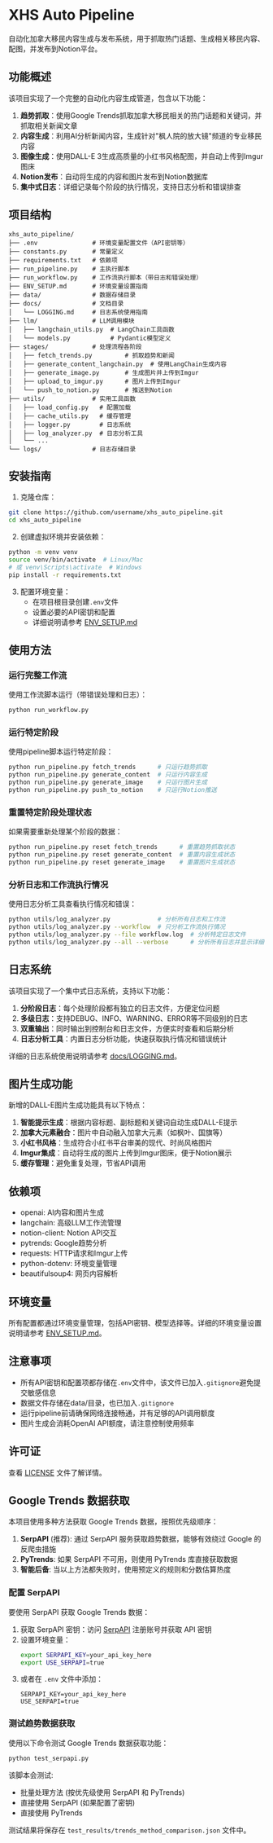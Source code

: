 # XHS Auto Pipeline

自动化加拿大移民内容生成与发布系统，用于抓取热门话题、生成相关移民内容、配图，并发布到Notion平台。

## 功能概述

该项目实现了一个完整的自动化内容生成管道，包含以下功能：

1. **趋势抓取**：使用Google Trends抓取加拿大移民相关的热门话题和关键词，并抓取相关新闻文章
2. **内容生成**：利用AI分析新闻内容，生成针对"枫人院的放大镜"频道的专业移民内容
3. **图像生成**：使用DALL-E 3生成高质量的小红书风格配图，并自动上传到Imgur图床
4. **Notion发布**：自动将生成的内容和图片发布到Notion数据库
5. **集中式日志**：详细记录每个阶段的执行情况，支持日志分析和错误排查

## 项目结构

```
xhs_auto_pipeline/
├── .env               # 环境变量配置文件（API密钥等）
├── constants.py       # 常量定义
├── requirements.txt   # 依赖项
├── run_pipeline.py    # 主执行脚本
├── run_workflow.py    # 工作流执行脚本（带日志和错误处理）
├── ENV_SETUP.md       # 环境变量设置指南
├── data/              # 数据存储目录
├── docs/              # 文档目录
│   └── LOGGING.md     # 日志系统使用指南
├── llm/               # LLM调用模块
│   ├── langchain_utils.py  # LangChain工具函数
│   └── models.py           # Pydantic模型定义
├── stages/            # 处理流程各阶段
│   ├── fetch_trends.py         # 抓取趋势和新闻
│   ├── generate_content_langchain.py  # 使用LangChain生成内容
│   ├── generate_image.py       # 生成图片并上传到Imgur
│   ├── upload_to_imgur.py      # 图片上传到Imgur
│   └── push_to_notion.py       # 推送到Notion
├── utils/             # 实用工具函数
│   ├── load_config.py   # 配置加载
│   ├── cache_utils.py   # 缓存管理
│   ├── logger.py        # 日志系统
│   ├── log_analyzer.py  # 日志分析工具
│   └── ...
└── logs/              # 日志存储目录
```

## 安装指南

1. 克隆仓库：
```bash
git clone https://github.com/username/xhs_auto_pipeline.git
cd xhs_auto_pipeline
```

2. 创建虚拟环境并安装依赖：
```bash
python -m venv venv
source venv/bin/activate  # Linux/Mac
# 或 venv\Scripts\activate  # Windows
pip install -r requirements.txt
```

3. 配置环境变量：
   - 在项目根目录创建`.env`文件
   - 设置必要的API密钥和配置
   - 详细说明请参考 [ENV_SETUP.md](ENV_SETUP.md)

## 使用方法

### 运行完整工作流

使用工作流脚本运行（带错误处理和日志）：
```bash
python run_workflow.py
```

### 运行特定阶段

使用pipeline脚本运行特定阶段：
```bash
python run_pipeline.py fetch_trends      # 只运行趋势抓取
python run_pipeline.py generate_content  # 只运行内容生成
python run_pipeline.py generate_image    # 只运行图片生成
python run_pipeline.py push_to_notion    # 只运行Notion推送
```

### 重置特定阶段处理状态

如果需要重新处理某个阶段的数据：
```bash
python run_pipeline.py reset fetch_trends      # 重置趋势抓取状态
python run_pipeline.py reset generate_content  # 重置内容生成状态
python run_pipeline.py reset generate_image    # 重置图片生成状态
```

### 分析日志和工作流执行情况

使用日志分析工具查看执行情况和错误：
```bash
python utils/log_analyzer.py             # 分析所有日志和工作流
python utils/log_analyzer.py --workflow  # 只分析工作流执行情况
python utils/log_analyzer.py --file workflow.log  # 分析特定日志文件
python utils/log_analyzer.py --all --verbose      # 分析所有日志并显示详细信息
```

## 日志系统

该项目实现了一个集中式日志系统，支持以下功能：

1. **分阶段日志**：每个处理阶段都有独立的日志文件，方便定位问题
2. **多级日志**：支持DEBUG、INFO、WARNING、ERROR等不同级别的日志
3. **双重输出**：同时输出到控制台和日志文件，方便实时查看和后期分析
4. **日志分析工具**：内置日志分析功能，快速获取执行情况和错误统计

详细的日志系统使用说明请参考 [docs/LOGGING.md](docs/LOGGING.md)。

## 图片生成功能

新增的DALL-E图片生成功能具有以下特点：

1. **智能提示生成**：根据内容标题、副标题和关键词自动生成DALL-E提示
2. **加拿大元素融合**：图片中自动融入加拿大元素（如枫叶、国旗等）
3. **小红书风格**：生成符合小红书平台审美的现代、时尚风格图片
4. **Imgur集成**：自动将生成的图片上传到Imgur图床，便于Notion展示
5. **缓存管理**：避免重复处理，节省API调用

## 依赖项

* openai: AI内容和图片生成
* langchain: 高级LLM工作流管理
* notion-client: Notion API交互
* pytrends: Google趋势分析
* requests: HTTP请求和Imgur上传
* python-dotenv: 环境变量管理
* beautifulsoup4: 网页内容解析

## 环境变量

所有配置都通过环境变量管理，包括API密钥、模型选择等。详细的环境变量设置说明请参考 [ENV_SETUP.md](ENV_SETUP.md)。

## 注意事项

* 所有API密钥和配置项都存储在`.env`文件中，该文件已加入`.gitignore`避免提交敏感信息
* 数据文件存储在data/目录，也已加入`.gitignore`
* 运行pipeline前请确保网络连接畅通，并有足够的API调用额度
* 图片生成会消耗OpenAI API额度，请注意控制使用频率

## 许可证

查看 [LICENSE](LICENSE) 文件了解详情。

## Google Trends 数据获取

本项目使用多种方法获取 Google Trends 数据，按照优先级顺序：

1. **SerpAPI** (推荐): 通过 SerpAPI 服务获取趋势数据，能够有效绕过 Google 的反爬虫措施
2. **PyTrends**: 如果 SerpAPI 不可用，则使用 PyTrends 库直接获取数据
3. **智能后备**: 当以上方法都失败时，使用预定义的规则和分数估算热度

### 配置 SerpAPI

要使用 SerpAPI 获取 Google Trends 数据：

1. 获取 SerpAPI 密钥：访问 [SerpAPI](https://serpapi.com/) 注册账号并获取 API 密钥
2. 设置环境变量：
   ```bash
   export SERPAPI_KEY=your_api_key_here
   export USE_SERPAPI=true
   ```
3. 或者在 `.env` 文件中添加：
   ```
   SERPAPI_KEY=your_api_key_here
   USE_SERPAPI=true
   ```

### 测试趋势数据获取

使用以下命令测试 Google Trends 数据获取功能：

```bash
python test_serpapi.py
```

该脚本会测试:
- 批量处理方法 (按优先级使用 SerpAPI 和 PyTrends)
- 直接使用 SerpAPI (如果配置了密钥)
- 直接使用 PyTrends

测试结果将保存在 `test_results/trends_method_comparison.json` 文件中。